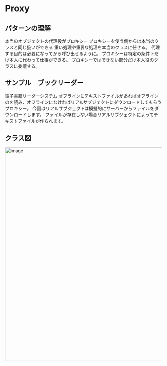 # Proxy
## パターンの理解
本当のオブジェクトの代理役がプロキシー
プロキシーを使う側からは本当のクラスと同じ扱いができる
重い処理や重要な処理を本当のクラスに任せる。
代理する目的は必要になってから呼び出せるように。
プロキシーは特定の条件下だけ本人に代わって仕事ができる。
プロキシーではできない部分だけ本人役のクラスに委譲する。


## サンプル　ブックリーダー
電子書籍リーダーシステム
オフラインにテキストファイルがあればオフラインのを読み、オフラインになければリアルサブジェクトにダウンロードしてもらうプロキシー。
今回はリアルサブジェクトは模擬的にサーバーからファイルをダウンロードします。
ファイルが存在しない場合リアルサブジェクトによってテキストファイルが作られます。

## クラス図
<img width="687" alt="image" src="https://github.com/user-attachments/assets/ae2e39a3-84d9-4bb9-9856-7b55ae3f947c" />

